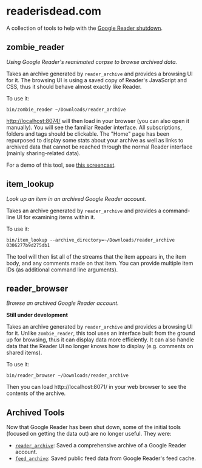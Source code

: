 # readerisdead.com

A collection of tools to help with the [Google Reader shutdown](http://googlereader.blogspot.com/2013/07/a-final-farewell.html).

## zombie_reader


_Using Google Reader's reanimated corpse to browse archived data._

Takes an archive generated by `reader_archive` and provides a browsing UI for it. The browsing UI is using a saved copy of Reader's JavaScript and CSS, thus it should behave almost exactly like Reader.

To use it:

```
bin/zombie_reader ~/Downloads/reader_archive
```

[http://localhost:8074/](http://localhost:8074/) will then load in your browser (you can also open it manually). You will see the familiar Reader interface. All subscriptions, folders and tags should be clickable. The "Home" page has been repurposed to display some stats about your archive as well as links to archived data that cannot be reached through the normal Reader interface (mainly sharing-related data).

For a demo of this tool, see [this screencast](http://www.youtube.com/watch?v=Xjbso_9-yGg).

## item_lookup

_Look up an item in an archived Google Reader account._

Takes an archive generated by `reader_archive` and provides a command-line UI for examining items within it.

To use it:

```
bin/item_lookup --archive_directory=~/Downloads/reader_archive 0306277b9d275db1
```

The tool will then list all of the streams that the item appears in, the item body, and any comments made on that item. You can provide multiple item IDs (as additional command line arguments).

## reader_browser

_Browse an archived Google Reader account._

**Still under development**

Takes an archive generated by `reader_archive` and provides a browsing UI for it. Unlike `zombie_reader`, this tool uses an interface built from the ground up for browsing, thus it can display data more efficiently. It can also handle data that the Reader UI no longer knows how to display (e.g. comments on shared items).

To use it:

```
bin/reader_browser ~/Downloads/reader_archive
```

Then you can load http://localhost:8071/ in your web browser to see the contents of the archive.

## Archived Tools

Now that Google Reader has been shut down, some of the initial tools (focused on getting the data out) are no longer useful. They were:

* [`reader_archive`](https://github.com/mihaip/readerisdead/wiki/reader_archive): Saved a comprehensive archive of a Google Reader account.
* [`feed_archive`](https://github.com/mihaip/readerisdead/wiki/feed_archive): Saved public feed data from Google Reader's feed cache.
